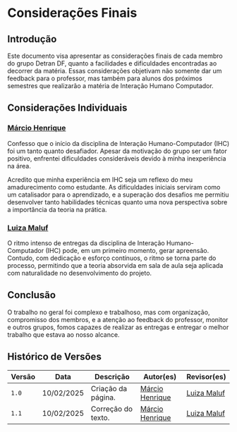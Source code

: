 # Considerações Finais

## Introdução 

Este documento visa apresentar as considerações finais de cada membro do grupo Detran DF, quanto a facilidades e dificuldades encontradas ao decorrer da matéria. Essas considerações objetivam não somente dar um feedback para o professor, mas também para alunos dos próximos semestres que realizarão a matéria de Interação Humano Computador.

## Considerações Individuais


### [Márcio Henrique](https://github.com/DeM4rcio)

Confesso que o início da disciplina de Interação Humano-Computador (IHC) foi um tanto quanto desafiador. Apesar da motivação do grupo ser um fator positivo, enfrentei dificuldades consideráveis devido à minha inexperiência na área.

Acredito que minha experiência em IHC seja um reflexo do meu amadurecimento como estudante. As dificuldades iniciais serviram como um catalisador para o aprendizado, e a superação dos desafios me permitiu desenvolver tanto habilidades técnicas quanto uma nova perspectiva sobre a importância da teoria na prática.

### [Luiza Maluf](https://github.com/LuizaMaluf)

O ritmo intenso de entregas da disciplina de Interação Humano-Computador (IHC) pode, em um primeiro momento, gerar apreensão. Contudo, com dedicação e esforço contínuos, o ritmo se torna parte do processo, permitindo que a teoria absorvida em sala de aula seja aplicada com naturalidade no desenvolvimento do projeto.

## Conclusão

O trabalho no geral foi complexo e trabalhoso, mas com organização, compromisso dos membros, e a atenção ao feedback do professor, monitor e outros grupos, fomos capazes de realizar as entregas e entregar o melhor trabalho que estava ao nosso alcance.

## Histórico de Versões

| Versão | Data       | Descrição          | Autor(es)                                        | Revisor(es)                                    |
| ------ | ---------- | ------------------ | ------------------------------------------------ | ---------------------------------------------- |
| `1.0`  | 10/02/2025 | Criação da página. | [Márcio Henrique](https://github.com/DeM4rcio) | [Luiza Maluf](https://github.com/LuizaMaluf) |
| `1.1`  | 10/02/2025 | Correção do texto. | [Márcio Henrique](https://github.com/DeM4rcio) | [Luiza Maluf](https://github.com/LuizaMaluf)  |